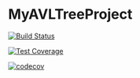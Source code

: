 # MyAVLTreeProject
[![Build Status](https://app.travis-ci.com/VarshithaChalla9/MyAVLTreeProject.svg?branch=main)](https://app.travis-ci.com/VarshithaChalla9/MyAVLTreeProject)

[![Test Coverage](https://api.codeclimate.com/v1/badges/c7ab5b8ead8946d5da30/test_coverage)](https://codeclimate.com/github/VarshithaChalla9/MyAVLTreeProject/test_coverage)

[![codecov](https://codecov.io/gh/VarshithaChalla9/MyAVLTreeProject/branch/main/graph/badge.svg?token=WDSVLIO38J)](https://codecov.io/gh/VarshithaChalla9/MyAVLTreeProject)
